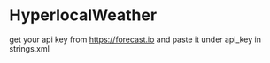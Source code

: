 # HyperlocalWeather

get your api key from https://forecast.io and paste it under api_key in strings.xml
